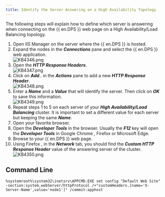 ```yaml
---
title: Identify the Server Answering on a High Availability Topology
---
```

The following steps will explain how to define which server is answering when connecting on the {{ en.DPS }} web page on a High Availability/Load Balancing topology.

1. Open IIS Manager on the server where the {{ en.DPS }} is hosted.
1. Expand the nodes in the ***Connections*** pane and select the {{ en.DPS }} web application.  
![KB4346.png](/img/en/kb/KB4346.png)
1. Open the ***HTTP Response Headers***.  
![KB4347.png](/img/en/kb/KB4347.png)
1. Click on ***Add***.. in the ***Actions*** pane to add a new ***HTTP Response Header***.  
![KB4348.png](/img/en/kb/KB4348.png)
1. Enter a ***Name*** and a ***Value*** that will identify the server. Then click on ***OK*** to save this information.  
![KB4349.png](/img/en/kb/KB4349.png)
1. Repeat steps 1 to 5 on each server of your ***High Availability/Load Balancing*** cluster. It is important to set a different value for each server but keeping the same ***Name***.
1. Open your favorite browser.
1. Open the ***Developer Tools*** in the browser. Usually the ***F12*** key will open the ***Developer Tools*** in Google Chrome , Firefox or Microsoft Edge.
1. Browse to your {{ en.DPS }} web page.
1. Using Firefox , in the ***Network*** tab, you should find the ***Custom HTTP Response Header*** value of the answering server of the cluster.  
![KB4350.png](/img/en/kb/KB4350.png)

## Command Line

```
%systemroot%\system32\inetsrv\APPCMD.EXE set config "Default Web Site" -section:system.webServer/httpProtocol /+"customHeaders.[name='X-Server-Name',value='node1']" /commit:apphost
```